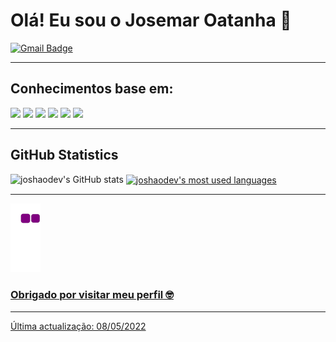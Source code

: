 # Olá! Eu sou o Josemar Oatanha 👋
[![Gmail Badge](https://img.shields.io/badge/-joseoatanha@gmail.com-c14438?style=flat-square&logo=Gmail&logoColor=white&link=mailto:kraghav123@gmail.com)](mailto:joseoatanha@gmail.com)

----

## Conhecimentos base em:
  
![](https://img.shields.io/badge/HTML5-E34F26?style=for-the-badge&logo=html5&logoColor=white)
![](https://img.shields.io/badge/CSS3-1572B6?style=for-the-badge&logo=css3&logoColor=white)
![](https://img.shields.io/badge/JavaScript-F7DF1E?style=for-the-badge&logo=javascript&logoColor=black)
![](https://img.shields.io/badge/Node.js-43853D?style=for-the-badge&logo=node.js&logoColor=white)
![](https://img.shields.io/badge/Python-14354C?style=for-the-badge&logo=python&logoColor=white)
![](https://img.shields.io/badge/Django-092E20?style=for-the-badge&logo=django&logoColor=white)

----

## GitHub Statistics
![joshaodev's GitHub stats](https://github-readme-stats.vercel.app/api?username=joshaodev&show_icons=true&theme=radical) 
<a href="https://github.com/Nishant1500?tab=overview"><img align="center" alt="joshaodev's most used languages" src="https://github-readme-stats.vercel.app/api/top-langs/?username=joshaodev&layout=compact&langs_count=9&theme=radical&exclude_repo=Optifine-Mod-Coder-Pack-1.16.1,Projects"/>
  
----
  
![snake gif](https://github.com/AvidCoder101/AvidCoder101/blob/output/github-contribution-grid-snake.gif)

### Obrigado por visitar meu perfil 🤓 

------
Última actualização: 08/05/2022
